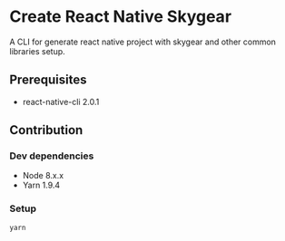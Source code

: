 # Create React Native Skygear

A CLI for generate react native project with skygear and other common libraries setup.

## Prerequisites
* react-native-cli 2.0.1

## Contribution
### Dev dependencies
* Node 8.x.x
* Yarn 1.9.4

### Setup
```
yarn
```